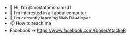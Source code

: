 - 👋 Hi, I’m @mostafamohamed1
- 👀 I’m interested in all about computer 
- 🌱 I’m currently learning Web Developer
- 📫 How to reach me 
- Facebook -> https://www.facebook.com/DjoserAttackeR

<!---
mostafamohamed1/mostafamohamed1 is a ✨ special ✨ repository because its `README.md` (this file) appears on your GitHub profile.
You can click the Preview link to take a look at your changes.
--->
